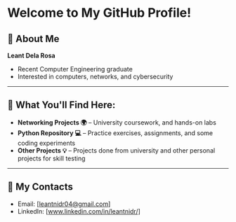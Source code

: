 # Welcome to My GitHub Profile!

## 📍 About Me
**Leant Dela Rosa**  
- Recent Computer Engineering graduate
- Interested in computers, networks, and cybersecurity   

---

## 📂 What You'll Find Here:
- **Networking Projects 🌍** – University coursework, and hands-on labs  
- **Python Repository 💻** – Practice exercises, assignments, and some coding experiments  
- **Other Projects 💡** – Projects done from university and other personal projects for skill testing 

---

## 📧 My Contacts
- Email: [leantnidr04@gmail.com]  
- LinkedIn: [www.linkedin.com/in/leantnidr/]  
